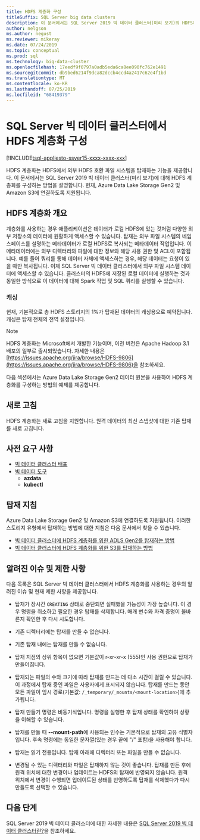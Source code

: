 ```yaml
---
title: HDFS 계층화 구성
titleSuffix: SQL Server big data clusters
description: 이 문서에서는 SQL Server 2019 빅 데이터 클러스터(미리 보기)의 HDFS에 외부 Azure Data Lake Storage 파일 시스템을 탑재하도록 HDFS 계층화를 구성하는 방법을 설명합니다.
author: nelgson
ms.author: negust
ms.reviewer: mikeray
ms.date: 07/24/2019
ms.topic: conceptual
ms.prod: sql
ms.technology: big-data-cluster
ms.openlocfilehash: 17eedf9f0797a0adb5eda6ca8ee090fc762e1491
ms.sourcegitcommit: db9bed6214f9dca82dccb4ccd4a2417c62e4f1bd
ms.translationtype: MT
ms.contentlocale: ko-KR
ms.lasthandoff: 07/25/2019
ms.locfileid: "68419379"
---
```

# <a name="configure-hdfs-tiering-on-sql-server-big-data-clusters"></a>SQL Server 빅 데이터 클러스터에서 HDFS 계층화 구성

[!INCLUDE[tsql-appliesto-ssver15-xxxx-xxxx-xxx](../includes/tsql-appliesto-ssver15-xxxx-xxxx-xxx.md)]

HDFS 계층화는 HDFS에서 외부 HDFS 호환 파일 시스템을 탑재하는 기능을 제공합니다. 이 문서에서는 SQL Server 2019 빅 데이터 클러스터(미리 보기)에 대해 HDFS 계층화를 구성하는 방법을 설명합니다. 현재, Azure Data Lake Storage Gen2 및 Amazon S3에 연결하도록 지원됩니다. 

## <a name="hdfs-tiering-overview"></a>HDFS 계층화 개요

계층화를 사용하는 경우 애플리케이션은 데이터가 로컬 HDFS에 있는 것처럼 다양한 외부 저장소의 데이터에 원활하게 액세스할 수 있습니다. 탑재는 외부 파일 시스템의 네임스페이스를 설명하는 메타데이터가 로컬 HDFS로 복사되는 메타데이터 작업입니다. 이 메타데이터에는 외부 디렉터리와 파일에 대한 정보와 해당 사용 권한 및 ACL이 포함됩니다. 예를 들어 쿼리를 통해 데이터 자체에 액세스하는 경우, 해당 데이터는 요청이 있을 때만 복사됩니다. 이제 SQL Server 빅 데이터 클러스터에서 외부 파일 시스템 데이터에 액세스할 수 있습니다. 클러스터의 HDFS에 저장된 로컬 데이터에 실행하는 것과 동일한 방식으로 이 데이터에 대해 Spark 작업 및 SQL 쿼리를 실행할 수 있습니다.

### <a name="caching"></a>캐싱
현재, 기본적으로 총 HDFS 스토리지의 1%가 탑재된 데이터의 캐싱용으로 예약됩니다. 캐싱은 탑재 전체의 전역 설정입니다.

> [!NOTE]
> HDFS 계층화는 Microsoft에서 개발한 기능이며, 이전 버전은 Apache Hadoop 3.1 배포의 일부로 출시되었습니다. 자세한 내용은 [https://issues.apache.org/jira/browse/HDFS-9806](https://issues.apache.org/jira/browse/HDFS-9806)을 참조하세요.

다음 섹션에서는 Azure Data Lake Storage Gen2 데이터 원본을 사용하여 HDFS 계층화를 구성하는 방법의 예제를 제공합니다.

## <a name="refresh"></a>새로 고침

HDFS 계층화는 새로 고침을 지원합니다. 원격 데이터의 최신 스냅샷에 대한 기존 탑재를 새로 고칩니다.

## <a name="prerequisites"></a>사전 요구 사항

- [빅 데이터 클러스터 배포](deployment-guidance.md)
- [빅 데이터 도구](deploy-big-data-tools.md)
  - **azdata**
  - **kubectl**

## <a name="mounting-instructions"></a>탑재 지침

Azure Data Lake Storage Gen2 및 Amazon S3에 연결하도록 지원됩니다. 이러한 스토리지 유형에서 탑재하는 방법에 대한 지침은 다음 문서에서 찾을 수 있습니다.

- [빅 데이터 클러스터에 HDFS 계층화를 위한 ADLS Gen2를 탑재하는 방법](hdfs-tiering-mount-adlsgen2.md)
- [빅 데이터 클러스터에 HDFS 계층화를 위한 S3를 탑재하는 방법](hdfs-tiering-mount-s3.md)

## <a id="issues"></a> 알려진 이슈 및 제한 사항

다음 목록은 SQL Server 빅 데이터 클러스터에서 HDFS 계층화를 사용하는 경우의 알려진 이슈 및 현재 제한 사항을 제공합니다.

- 탑재가 장시간 `CREATING` 상태로 중단되면 실패했을 가능성이 가장 높습니다. 이 경우 명령을 취소하고 필요한 경우 탑재를 삭제합니다. 매개 변수와 자격 증명이 올바른지 확인한 후 다시 시도합니다.

- 기존 디렉터리에는 탑재를 만들 수 없습니다.

- 기존 탑재 내에는 탑재를 만들 수 없습니다.

- 탑재 지점의 상위 항목이 없으면 기본값이 r-xr-xr-x (555)인 사용 권한으로 탑재가 만들어집니다.

- 탑재되는 파일의 수와 크기에 따라 탑재를 만드는 데 다소 시간이 걸릴 수 있습니다. 이 과정에서 탑재 중인 파일은 사용자에게 표시되지 않습니다. 탑재를 만드는 동안 모든 파일이 임시 경로(기본값: `/_temporary/_mounts/<mount-location>`)에 추가됩니다.

- 탑재 만들기 명령은 비동기식입니다. 명령을 실행한 후 탑재 상태를 확인하여 상황을 이해할 수 있습니다.

- 탑재를 만들 때 **--mount-path**에 사용되는 인수는 기본적으로 탑재의 고유 식별자입니다. 후속 명령에는 동일한 문자열(있는 경우 끝에 "/" 포함)을 사용해야 합니다.

- 탑재는 읽기 전용입니다. 탑재 아래에 디렉터리 또는 파일을 만들 수 없습니다.

- 변경될 수 있는 디렉터리와 파일은 탑재하지 않는 것이 좋습니다. 탑재를 만든 후에 원격 위치에 대한 변경이나 업데이트는 HDFS의 탑재에 반영되지 않습니다. 원격 위치에서 변경이 수행되면 업데이트된 상태를 반영하도록 탑재를 삭제했다가 다시 만들도록 선택할 수 있습니다.

## <a name="next-steps"></a>다음 단계

SQL Server 2019 빅 데이터 클러스터에 대한 자세한 내용은 [SQL Server 2019 빅 데이터 클러스터란?](big-data-cluster-overview.md)을 참조하세요.
